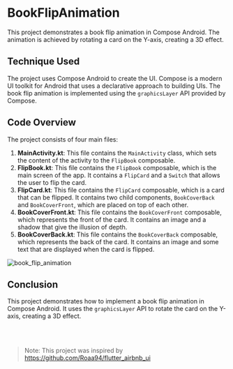 # BookFlipAnimation

This project demonstrates a book flip animation in Compose Android. The animation is achieved by rotating a card on the Y-axis, creating a 3D effect.

## Technique Used

The project uses Compose Android to create the UI. Compose is a modern UI toolkit for Android that uses a declarative approach to building UIs. The book flip animation is implemented using the `graphicsLayer` API provided by Compose.

## Code Overview

The project consists of four main files:

1. **MainActivity.kt**: This file contains the `MainActivity` class, which sets the content of the activity to the `FlipBook` composable.
2. **FlipBook.kt**: This file contains the `FlipBook` composable, which is the main screen of the app. It contains a `FlipCard` and a `Switch` that allows the user to flip the card.
3. **FlipCard.kt**: This file contains the `FlipCard` composable, which is a card that can be flipped. It contains two child components, `BookCoverBack` and `BookCoverFront`, which are placed on top of each other.
4. **BookCoverFront.kt**: This file contains the `BookCoverFront` composable, which represents the front of the card. It contains an image and a shadow that give the illusion of depth.
5. **BookCoverBack.kt**: This file contains the `BookCoverBack` composable, which represents the back of the card. It contains an image and some text that are displayed when the card is flipped.

![book_flip_animation](https://github.com/swatii-solanki/BookFlipAnimation/assets/43872077/c0315d8f-e350-4925-9cf5-2d6242b509c8)

## Conclusion

This project demonstrates how to implement a book flip animation in Compose Android. It uses the `graphicsLayer` API to rotate the card on the Y-axis, creating a 3D effect.

</br>
</br>

> Note: This project was inspired by https://github.com/Roaa94/flutter_airbnb_ui

